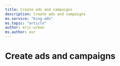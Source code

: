 ```yaml
---
title: Create ads and campaigns
description: Create ads and campaigns
ms.service: "bing-ads"
ms.topic: "article"
author: eric-urban
ms.author: eur
---
```


# Create ads and campaigns


